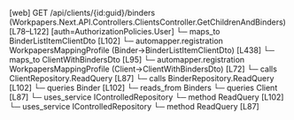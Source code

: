 [web] GET /api/clients/{id:guid}/binders  (Workpapers.Next.API.Controllers.ClientsController.GetChildrenAndBinders)  [L78–L122] [auth=AuthorizationPolicies.User]
  └─ maps_to BinderListItemClientDto [L102]
    └─ automapper.registration WorkpapersMappingProfile (Binder->BinderListItemClientDto) [L438]
  └─ maps_to ClientWithBindersDto [L95]
    └─ automapper.registration WorkpapersMappingProfile (Client->ClientWithBindersDto) [L72]
  └─ calls ClientRepository.ReadQuery [L87]
  └─ calls BinderRepository.ReadQuery [L102]
  └─ queries Binder [L102]
    └─ reads_from Binders
  └─ queries Client [L87]
  └─ uses_service IControlledRepository<Binder>
    └─ method ReadQuery [L102]
  └─ uses_service IControlledRepository<Client>
    └─ method ReadQuery [L87]

